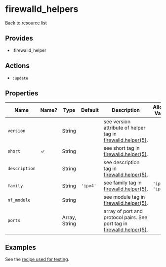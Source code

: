 # firewalld_helpers

[Back to resource list](../README.md#resources)

## Provides

- :firewalld_helper

## Actions

- `:update`

## Properties

| Name                   | Name? | Type                   | Default                          | Description                                      | Allowed Values       |
| ---------------------- | ----- | ---------------------- | -------------------------------- | -------------------------------------------------| -------------------- |
|`version`               ||String                  |                                  |see version attribute of helper tag in [firewalld.helper(5)](https://firewalld.org/documentation/man-pages/firewalld.helper.html).|                      |
|`short`                  |   ✓   |String                  |                                  |see short tag in [firewalld.helper(5)](https://firewalld.org/documentation/man-pages/firewalld.helper.html).             |                      |
|`description`           ||String                  |                                  |see description tag in [firewalld.helper(5)](https://firewalld.org/documentation/man-pages/firewalld.helper.html).       |                      |
|`family`                ||String  |             `'ipv4'`                |see family tag in [firewalld.helper(5)](https://firewalld.org/documentation/man-pages/firewalld.helper.html).            | `'ipv4'`, `'ipv6'`  |
|`nf_module`             ||String                  |                                  |see module tag in [firewalld.helper(5)](https://firewalld.org/documentation/man-pages/firewalld.helper.html).            |                      |
|`ports`                 ||Array, String                   |                                  |array of port and protocol pairs. See port tag in [firewalld.helper(5)](https://firewalld.org/documentation/man-pages/firewalld.helper.html).|                      |

## Examples

See the [recipe used for testing](../../test/fixtures/cookbooks/firewalld-test/recipes/default.rb).
